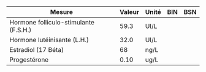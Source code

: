 |                Mesure               |Valeur|Unité|BIN|BSN|
|-------------------------------------|------|-----|---|---|
|Hormone folliculo-stimulante (F.S.H.)| 59.3 | UI/L|   |   |
|     Hormone lutéinisante (L.H.)     | 32.0 | UI/L|   |   |
|         Estradiol (17 Béta)         |  68  | ng/L|   |   |
|             Progestérone            | 0.10 | ug/L|   |   |